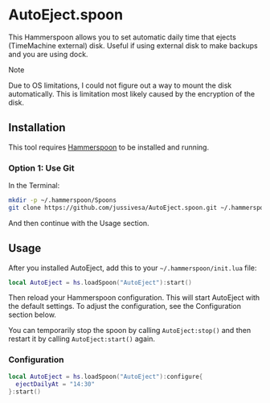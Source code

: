 # AutoEject.spoon

This Hammerspoon allows you to set automatic daily time that ejects (TimeMachine external) disk. Useful if using external disk to make backups and you are using dock.

> [!NOTE]
> Due to OS limitations, I could not figure out a way to mount the disk automatically. This is limitation most likely caused by the encryption of the disk.

## Installation

This tool requires [Hammerspoon](https://www.hammerspoon.org/) to be installed and running.

### Option 1: Use Git

In the Terminal:

```bash
mkdir -p ~/.hammerspoon/Spoons
git clone https://github.com/jussivesa/AutoEject.spoon.git ~/.hammerspoon/Spoons/AutoEject.spoon
```

And then continue with the Usage section.

## Usage

After you installed AutoEject, add this to your `~/.hammerspoon/init.lua` file:

```lua
local AutoEject = hs.loadSpoon("AutoEject"):start()
```

Then reload your Hammerspoon configuration. This will start AutoEject with the default settings. To adjust the configuration, see the Configuration section below.

You can temporarily stop the spoon by calling `AutoEject:stop()` and then restart it by calling `AutoEject:start()` again.

### Configuration

```lua
local AutoEject = hs.loadSpoon("AutoEject"):configure{
  ejectDailyAt = "14:30"
}:start()
